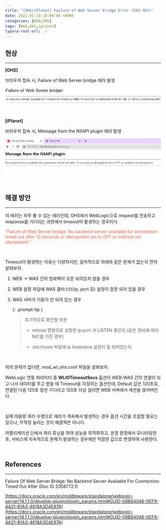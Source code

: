```yaml
---
title: "[OHS/iPlanet] Failure of Web Server bridge Error (503 에러)"
date: 2022-05-10 18:00:00 +0900
categories: [WEB,OHS]
tags: [Web,OHS,iplanet]
typora-root-url: ./
---
```




## **현상**

---

**[OHS]**

브라우저 접속 시, Failure of Web Server bridge 에러 발생

![image-20240627114351263](/../assets/img/posts/2022-05-10-OHS-failure-503/image-20240627114351263.png)

<br/>

**[iPlanet]**

브라우저 접속 시, Message from the NSAPI plugin 에러 발생

![png](/../assets/img/posts/2022-05-10-OHS-failure-503/.png)



<br/>

## **해결 방안**

---

이 에러는 자주 볼 수 있는 에러인데, OHS에서 WebLogic으로 request를 전송하고 response를 기다리는 과정에서 timeout이 발생하는 경우이다.

<span style="color: tomato">"Failure of Web Server bridge:
No backend server available for connection: timed out after 10 seconds or idempotent set to OFF or method not idempotent."</span>

<br/>

Timeout이 발생하는 이유는 다양하지만, 일차적으로 아래와 같은 문제가 없는지 먼저 살펴보자.

1. WEB -> WAS 간의 방화벽이 오픈 되어있지 않을 경우

2. WEB 설정 파일에 WAS 클러스터(ip, port 등) 설정이 잘못 되어 있을 경우

3. WAS 서버가 기동이 안 되어 있는 경우

   {: .prompt-tip }

   > 추가적으로 확인할 부분
   >
   > - netstat 명령어로 설정한 ip:port 가 LISTEN 중인지 (같은 장비에 여러 NIC를 가진 경우)
   >
   > - /etc/hosts 파일에 ip hostname 설정이 잘 되어있는지

<br/>

위의 문제가 없다면, mod_wl_ohs.conf 파일을 살펴보자.

WebLogic 연동 파라미터 중 **WLIOTimeoutSecs** 옵션이 WEB-WAS 간의 연결이 되고 나서 데이터를 주고 받을 때 Timeout을 지정하는 옵션인데, Default 값은 120초로, 연결된 다음 120초 동안 기다리고 120초 이상 걸리면 WEB 서버에서 세션을 끊어버린다. 

<br/>

실제 대용량 쿼리 수행으로 에러가 계속해서 발생하는 경우 옵션 시간을 조절할 필요는 있으나, 무작정 늘리는 것이 해결책은 아니다.

어플리케이션 단에서 쿼리 튜닝을 하여 성능을 최적화하고, 운영 환경에서 모니터링한 후, 서비스에 지속적으로 문제가 발생하는 경우에만 적절한 값으로 변경하여 사용한다.

<br/>



## **References**

---

Failure Of Web Server Bridge: No Backend Server Available For Connection: Timed Out After (Doc ID 2358772.1)

[https://docs.oracle.com/en/middleware/standalone/weblogic-server/14.1.1.0/develop-plugin/plugin_params.html#GUID-08B84046-0EF9-4A21-B1A3-4618A3D4E87A](https://docs.oracle.com/en/middleware/standalone/weblogic-server/14.1.1.0/develop-plugin/plugin_params.html#GUID-08B84046-0EF9-4A21-B1A3-4618A3D4E87A)
